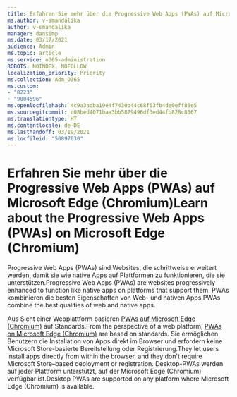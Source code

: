```yaml
---
title: Erfahren Sie mehr über die Progressive Web Apps (PWAs) auf Microsoft Edge (Chromium)
ms.author: v-smandalika
author: v-smandalika
manager: dansimp
ms.date: 03/17/2021
audience: Admin
ms.topic: article
ms.service: o365-administration
ROBOTS: NOINDEX, NOFOLLOW
localization_priority: Priority
ms.collection: Adm_O365
ms.custom:
- "8223"
- "9004596"
ms.openlocfilehash: 4c9a3adba19e4f7430b44c68f53fb4de0eff86e5
ms.sourcegitcommit: c08bed4071baa3bb5879496df3ed44fb828c8367
ms.translationtype: HT
ms.contentlocale: de-DE
ms.lasthandoff: 03/19/2021
ms.locfileid: "50897630"
---
```

# <a name="learn-about-the-progressive-web-apps-pwas-on-microsoft-edge-chromium"></a><span data-ttu-id="e67dd-102">Erfahren Sie mehr über die Progressive Web Apps (PWAs) auf Microsoft Edge (Chromium)</span><span class="sxs-lookup"><span data-stu-id="e67dd-102">Learn about the Progressive Web Apps (PWAs) on Microsoft Edge (Chromium)</span></span>

<span data-ttu-id="e67dd-103">Progressive Web Apps (PWAs) sind Websites, die schrittweise erweitert werden, damit sie wie native Apps auf Plattformen zu funktionieren, die sie unterstützen.</span><span class="sxs-lookup"><span data-stu-id="e67dd-103">Progressive Web Apps (PWAs) are websites progressively enhanced to function like native apps on platforms that support them.</span></span> <span data-ttu-id="e67dd-104">PWAs kombinieren die besten Eigenschaften von Web- und nativen Apps.</span><span class="sxs-lookup"><span data-stu-id="e67dd-104">PWAs combine the best qualities of web and native apps.</span></span>

<span data-ttu-id="e67dd-105">Aus Sicht einer Webplattform basieren [PWAs auf Microsoft Edge (Chromium)](https://docs.microsoft.com/microsoft-edge/progressive-web-apps-chromium/#pwas-on-microsoft-edge-chromium) auf Standards.</span><span class="sxs-lookup"><span data-stu-id="e67dd-105">From the perspective of a web platform, [PWAs on Microsoft Edge (Chromium)](https://docs.microsoft.com/microsoft-edge/progressive-web-apps-chromium/#pwas-on-microsoft-edge-chromium) are based on standards.</span></span> <span data-ttu-id="e67dd-106">Sie ermöglichen Benutzern die Installation von Apps direkt im Browser und erfordern keine Microsoft Store-basierte Bereitstellung oder Registrierung.</span><span class="sxs-lookup"><span data-stu-id="e67dd-106">They let users install apps directly from within the browser, and they don't require Microsoft Store–based deployment or registration.</span></span> <span data-ttu-id="e67dd-107">Desktop-PWAs werden auf jeder Plattform unterstützt, auf der Microsoft Edge (Chromium) verfügbar ist.</span><span class="sxs-lookup"><span data-stu-id="e67dd-107">Desktop PWAs are supported on any platform where Microsoft Edge (Chromium) is available.</span></span>
